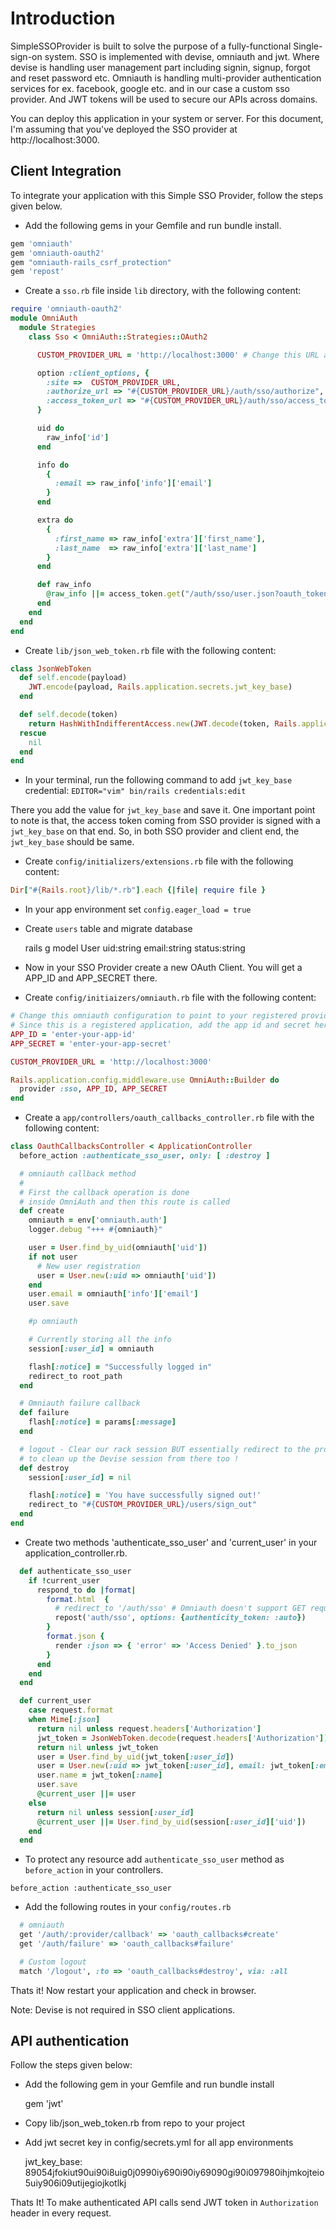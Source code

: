 # Introduction
 SimpleSSOProvider is built to solve the purpose of a fully-functional Single-sign-on system. SSO is implemented with devise, omniauth and jwt. Where devise is handling user management part including signin, signup, forgot and reset password etc. Omniauth is handling multi-provider authentication services for ex. facebook, google etc. and in our case a custom sso provider. And  JWT tokens will be used to secure our APIs across domains. 
 
 You can deploy this application in your system or server. For this document, I'm assuming that you've deployed the SSO provider at http://localhost:3000.

## Client Integration

To integrate your application with this Simple SSO Provider, follow the steps given below. 


* Add the following gems in your Gemfile and run bundle install.
```ruby
gem 'omniauth'
gem 'omniauth-oauth2'
gem "omniauth-rails_csrf_protection"
gem 'repost'
```

* Create a `sso.rb` file inside `lib` directory, with the following content:
```ruby
require 'omniauth-oauth2'
module OmniAuth
  module Strategies
    class Sso < OmniAuth::Strategies::OAuth2

      CUSTOM_PROVIDER_URL = 'http://localhost:3000' # Change this URL as per your provider URL

      option :client_options, {
        :site =>  CUSTOM_PROVIDER_URL,
        :authorize_url => "#{CUSTOM_PROVIDER_URL}/auth/sso/authorize",
        :access_token_url => "#{CUSTOM_PROVIDER_URL}/auth/sso/access_token"
      }

      uid do
        raw_info['id']
      end

      info do
        {
          :email => raw_info['info']['email']
        }
      end

      extra do
        {
          :first_name => raw_info['extra']['first_name'],
          :last_name  => raw_info['extra']['last_name']
        }
      end

      def raw_info
        @raw_info ||= access_token.get("/auth/sso/user.json?oauth_token=#{access_token.token}").parsed
      end
    end
  end
end
```

* Create `lib/json_web_token.rb` file with the following content:
```ruby
class JsonWebToken
  def self.encode(payload)
    JWT.encode(payload, Rails.application.secrets.jwt_key_base)
  end

  def self.decode(token)
    return HashWithIndifferentAccess.new(JWT.decode(token, Rails.application.secrets.jwt_key_base, true)[0])
  rescue
    nil
  end
end
```  
* In your terminal, run the following command to add `jwt_key_base` credential: `EDITOR="vim" bin/rails credentials:edit`
  
There you add the value for `jwt_key_base` and save it.
One important point to note is that, the access token coming from SSO provider is signed with a `jwt_key_base` on that end. So, in both SSO provider and client end, the `jwt_key_base` should be same.

* Create `config/initializers/extensions.rb` file with the following content:
```ruby
Dir["#{Rails.root}/lib/*.rb"].each {|file| require file }
```

* In your app environment set `config.eager_load = true`

* Create `users` table and migrate database

     rails g model User uid:string email:string status:string

* Now in your SSO Provider create a new OAuth Client. You will get a APP_ID and APP_SECRET there.

* Create `config/initiaizers/omniauth.rb` file with the following content: 
```ruby
# Change this omniauth configuration to point to your registered provider
# Since this is a registered application, add the app id and secret here
APP_ID = 'enter-your-app-id'
APP_SECRET = 'enter-your-app-secret'

CUSTOM_PROVIDER_URL = 'http://localhost:3000'

Rails.application.config.middleware.use OmniAuth::Builder do
  provider :sso, APP_ID, APP_SECRET
end
```
* Create a `app/controllers/oauth_callbacks_controller.rb` file with the following content:
```ruby
class OauthCallbacksController < ApplicationController
  before_action :authenticate_sso_user, only: [ :destroy ]

  # omniauth callback method
  #
  # First the callback operation is done
  # inside OmniAuth and then this route is called
  def create
    omniauth = env['omniauth.auth']
    logger.debug "+++ #{omniauth}"

    user = User.find_by_uid(omniauth['uid'])
    if not user
      # New user registration
      user = User.new(:uid => omniauth['uid'])
    end
    user.email = omniauth['info']['email']
    user.save

    #p omniauth

    # Currently storing all the info
    session[:user_id] = omniauth

    flash[:notice] = "Successfully logged in"
    redirect_to root_path
  end

  # Omniauth failure callback
  def failure
    flash[:notice] = params[:message]
  end

  # logout - Clear our rack session BUT essentially redirect to the provider
  # to clean up the Devise session from there too !
  def destroy
    session[:user_id] = nil

    flash[:notice] = 'You have successfully signed out!'
    redirect_to "#{CUSTOM_PROVIDER_URL}/users/sign_out"
  end
end
```
* Create two methods 'authenticate_sso_user' and 'current_user' in your application_controller.rb.
```ruby
  def authenticate_sso_user
    if !current_user
      respond_to do |format|
        format.html  {
          # redirect_to '/auth/sso' # Omniauth doesn't support GET request right now, so normal redirection will not work in this case and it will get a routing error. That's why repost gem is reuqired to redirect users using POST method.
          repost('auth/sso', options: {authenticity_token: :auto})
        }
        format.json {
          render :json => { 'error' => 'Access Denied' }.to_json
        }
      end
    end
  end

  def current_user
    case request.format
    when Mime[:json]
      return nil unless request.headers['Authorization']
      jwt_token = JsonWebToken.decode(request.headers['Authorization'])
      return nil unless jwt_token
      user = User.find_by_uid(jwt_token[:user_id])
      user = User.new(:uid => jwt_token[:user_id], email: jwt_token[:email]) if not user
      user.name = jwt_token[:name]
      user.save
      @current_user ||= user
    else
      return nil unless session[:user_id]
      @current_user ||= User.find_by_uid(session[:user_id]['uid'])
    end
  end
```
*  To protect any resource add `authenticate_sso_user` method as `before_action` in your controllers.

`before_action :authenticate_sso_user`

* Add the following routes in your `config/routes.rb`
```ruby
  # omniauth
  get '/auth/:provider/callback' => 'oauth_callbacks#create'
  get '/auth/failure' => 'oauth_callbacks#failure'

  # Custom logout
  match '/logout', :to => 'oauth_callbacks#destroy', via: :all
```
Thats it! Now restart your application and check in browser.

Note: Devise is not required in SSO client applications.


## API authentication

Follow the steps given below:

* Add the following gem in your Gemfile and run bundle install

    gem 'jwt'

* Copy lib/json_web_token.rb from repo to your project

* Add jwt secret key in config/secrets.yml for all app environments

    jwt_key_base: 89054jfokiut90ui90i8uig0j0990iy690i90iy69090gi90i097980ihjmkojteio5uiy906i09utijegiojkotlkj

Thats It! To make authenticated API calls send JWT token in `Authorization` header in every request.    

